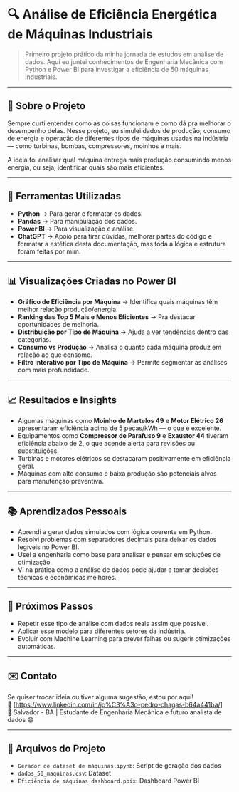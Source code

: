 # 🔍 Análise de Eficiência Energética de Máquinas Industriais

> Primeiro projeto prático da minha jornada de estudos em análise de dados. Aqui eu juntei conhecimentos de Engenharia Mecânica com Python e Power BI para investigar a eficiência de 50 máquinas industriais.

---

## 🚀 Sobre o Projeto

Sempre curti entender como as coisas funcionam e como dá pra melhorar o desempenho delas. Nesse projeto, eu simulei dados de produção, consumo de energia e operação de diferentes tipos de máquinas usadas na indústria — como turbinas, bombas, compressores, moinhos e mais.

A ideia foi analisar qual máquina entrega mais produção consumindo menos energia, ou seja, identificar quais são mais eficientes.

---

## 🧰 Ferramentas Utilizadas

- **Python** → Para gerar e formatar os dados.
- **Pandas** → Para manipulação dos dados.
- **Power BI** → Para visualização e análise.
- **ChatGPT** → Apoio para tirar dúvidas, melhorar partes do código e formatar a estética desta documentação, mas toda a lógica e estrutura foram feitas por mim.

---

## 📊 Visualizações Criadas no Power BI

- **Gráfico de Eficiência por Máquina** → Identifica quais máquinas têm melhor relação produção/energia.
- **Ranking das Top 5 Mais e Menos Eficientes** → Pra destacar oportunidades de melhoria.
- **Distribuição por Tipo de Máquina** → Ajuda a ver tendências dentro das categorias.
- **Consumo vs Produção** → Analisa o quanto cada máquina produz em relação ao que consome.
- **Filtro interativo por Tipo de Máquina** → Permite segmentar as análises com mais profundidade.

---

## 📈 Resultados e Insights

- Algumas máquinas como **Moinho de Martelos 49** e **Motor Elétrico 26** apresentaram eficiência acima de 5 peças/kWh — o que é excelente.
- Equipamentos como **Compressor de Parafuso 9** e **Exaustor 44** tiveram eficiência abaixo de 2, o que acende alerta para revisões ou substituições.
- Turbinas e motores elétricos se destacaram positivamente em eficiência geral.
- Máquinas com alto consumo e baixa produção são potenciais alvos para manutenção preventiva.

---

## 📚 Aprendizados Pessoais

- Aprendi a gerar dados simulados com lógica coerente em Python.
- Resolvi problemas com separadores decimais para deixar os dados legíveis no Power BI.
- Usei a engenharia como base para analisar e pensar em soluções de otimização.
- Vi na prática como a análise de dados pode ajudar a tomar decisões técnicas e econômicas melhores.

---

## 🧠 Próximos Passos

- Repetir esse tipo de análise com dados reais assim que possível.
- Aplicar esse modelo para diferentes setores da indústria.
- Evoluir com Machine Learning para prever falhas ou sugerir otimizações automáticas.

---

## ✉️ Contato

Se quiser trocar ideia ou tiver alguma sugestão, estou por aqui!  
📧 [https://www.linkedin.com/in/jo%C3%A3o-pedro-chagas-b64a441ba/]  
📍 Salvador - BA | Estudante de Engenharia Mecânica e futuro analista de dados 😄

---


## 🔗 Arquivos do Projeto
- `Gerador de dataset de máquinas.ipynb`: Script de geração dos dados
- `dados_50_maquinas.csv`: Dataset
- `Eficiência de máquinas dashboard.pbix`: Dashboard Power BI
